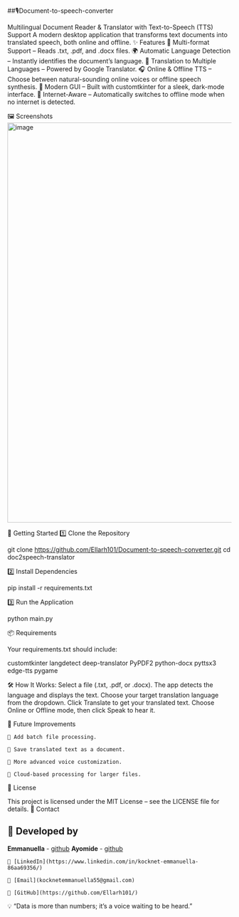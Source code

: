 ##🎙️Document-to-speech-converter

Multilingual Document Reader & Translator with Text-to-Speech (TTS) Support
A modern desktop application that transforms text documents into translated speech, both online and offline.
✨ Features
    📂 Multi-format Support – Reads .txt, .pdf, and .docx files.
    🌍 Automatic Language Detection – Instantly identifies the document’s language.
    🔄 Translation to Multiple Languages – Powered by Google Translator.
    🎧 Online & Offline TTS – Choose between natural-sounding online voices or offline speech synthesis.
    🎨 Modern GUI – Built with customtkinter for a sleek, dark-mode interface.
    📶 Internet-Aware – Automatically switches to offline mode when no internet is detected.

🖼️ Screenshots
<img width="1199" height="899" alt="image" src="https://github.com/user-attachments/assets/fcacb4b3-e5e3-4005-9532-4f5aabc99d1f" />

🚀 Getting Started
1️⃣ Clone the Repository

git clone https://github.com/Ellarh101/Document-to-speech-converter.git
cd doc2speech-translator

2️⃣ Install Dependencies

pip install -r requirements.txt

3️⃣ Run the Application

python main.py

📦 Requirements

Your requirements.txt should include:

customtkinter
langdetect
deep-translator
PyPDF2
python-docx
pyttsx3
edge-tts
pygame

🛠️ How It Works:
    Select a file (.txt, .pdf, or .docx).
    The app detects the language and displays the text.
    Choose your target translation language from the dropdown.
    Click Translate to get your translated text.
    Choose Online or Offline mode, then click Speak to hear it.

🌟 Future Improvements

    🔹 Add batch file processing.

    🔹 Save translated text as a document.

    🔹 More advanced voice customization.

    🔹 Cloud-based processing for larger files.

📜 License

This project is licensed under the MIT License – see the LICENSE file for details.
💌 Contact

## 👥 Developed by
**Emmanuella** - [github](https://github.com/Ellarh101)
**Ayomide** - [github](https://github.com/AYOMIDE33-DEEP)

    💼 [LinkedIn](https://www.linkedin.com/in/kocknet-emmanuella-86aa69356/)

    📧 [Email](kocknetemmanuella55@gmail.com)

    🐙 [GitHub](https://github.com/Ellarh101/)

💡 “Data is more than numbers; it’s a voice waiting to be heard.”
